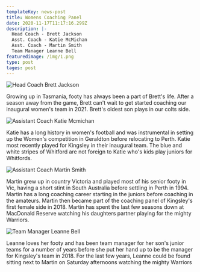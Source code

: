 ```yaml
---
templateKey: news-post
title: Womens Coaching Panel
date: 2020-11-17T11:17:16.299Z
description: |-
  Head Coach - Brett Jackson
  Asst. Coach - Katie McMichan
  Asst. Coach - Martin Smith
  Team Manager Leanne Bell
featuredimage: /img/1.png
type: post
tages: post
---
```

![Head Coach Brett Jackson](/img/2.png)

Growing up in Tasmania, footy has always been a part of Brett's life. After a season away from the game, Brett can't wait to get started coaching our inaugural women's team in 2021. Brett's oldest son plays in our colts side.



![Assistant Coach Katie Mcmichan](/img/3.png)

Katie has a long history in women's football and was instrumental in setting up the Women's competition in Geraldton before relocating to Perth. Katie most recently played for Kingsley in their inaugural team. The blue and white stripes of Whitford are not foreign to Katie who's kids play juniors for Whitfords.



![Assistant Coach Martin Smith](/img/4.png)

Martin grew up in country Victoria and played most of his senior footy in Vic, having a short stint in South Australia before settling in Perth in 1994. Martin has  a long coaching career starting in the juniors before coaching in the amateurs. Martin then became part of the coaching panel of Kingsley's first female side in 2018. Martin has spent the last few seasons down at MacDonald Reserve watching his daughters partner playing for the mighty Warriors. 



![Team Manager Leanne Bell](/img/5.png)

 Leanne loves her footy and has been team manager for her son's junior teams for a number of years before she put her hand up to be the manager for Kingsley's team in 2018. For the last few years, Leanne could be found sitting next to Martin on Saturday afternoons watching the mighty Warriors
